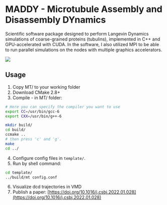 # MADDY - Microtubule Assembly and Disassembly DYnamics

Scientific software package designed to perform Langevin Dynamics simulations of coarse-grained proteins (tubulins), implemented in C++ and GPU-accelerated with CUDA. In the software, I also utilized MPI to be able to run parallel simulations on the nodes with multiple graphics accelerators.

![](ring.gif)

## Usage

1. Copy MT/ to your working folder
2. Download CMake 2.8+
3. Compile - in MT/ folder: 

```bash
# Here you can specify the compiler you want to use
export CC=/usr/bin/gcc-6
export CXX=/usr/bin/g++-6

mkdir build/
cd build/
ccmake ..
# then press 'c' and 'g'.
make
cd ../
```
4. Configure config files in `template/`.
5. Run by shell command:
 
```bash
cd template/
../build/mt config.conf
```

6. Visualize dcd trajectories in VMD
7. Publish a paper: [https://doi.org/10.1016/j.csbj.2022.01.028](https://doi.org/10.1016/j.csbj.2022.01.028)
